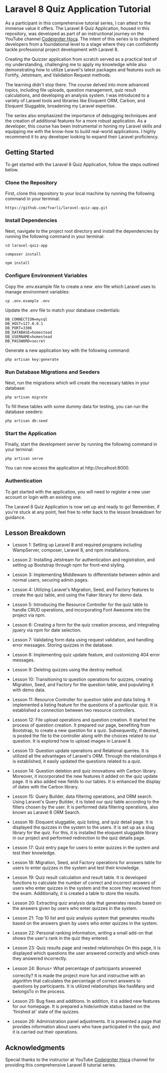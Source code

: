 # Laravel 8 Quiz Application Tutorial


As a participant in this comprehensive tutorial series, I can attest to the immense value it offers. The Laravel 8 Quiz Application, housed in this repository, was developed as part of an instructional journey on the YouTube channel [Codeigniter Hoca](https://www.youtube.com/watch?v=8agLnrUSsnw&list=PLl4iwH7T84H9-TQty5cURnhgoiHDchAQ0). The intent of this series is to shepherd developers from a foundational level to a stage where they can confidently tackle professional project development with Laravel 8.

Creating the Quizzer application from scratch served as a practical test of my understanding, challenging me to apply my knowledge while also demonstrating how to utilize Laravel's latest packages and features such as Fortify, Jetstream, and Validation Request methods.

The learning didn't stop there. The course delved into more advanced topics, including file uploads, question management, quiz result calculations, and developing an analysis system. I was introduced to a variety of Laravel tools and libraries like Eloquent ORM, Carbon, and Eloquent Sluggable, broadening my Laravel expertise.

The series also emphasized the importance of debugging techniques and the creation of additional features for a more robust application. As a developer, this course has been instrumental in honing my Laravel skills and equipping me with the know-how to build real-world applications. I highly recommend it to any developer looking to expand their Laravel proficiency.

## Getting Started
To get started with the Laravel 8 Quiz Application, follow the steps outlined below.
### Clone the Repository
First, clone this repository to your local machine by running the following command in your terminal:
```
https://github.com/fvarli/laravel-quiz-app.git
```
### Install Dependencies
Next, navigate to the project root directory and install the dependencies by running the following command in your terminal:
```
cd laravel-quiz-app

composer install

npm install
```
### Configure Environment Variables
Copy the .env.example file to create a new .env file which Laravel uses to manage environment variables:
```
cp .env.example .env
```
Update the .env file to match your database credentials:

```
DB_CONNECTION=mysql
DB_HOST=127.0.0.1
DB_PORT=3306
DB_DATABASE=homestead
DB_USERNAME=homestead
DB_PASSWORD=secret
```
Generate a new application key with the following command:
```
php artisan key:generate
```
### Run Database Migrations and Seeders
Next, run the migrations which will create the necessary tables in your database:
```
php artisan migrate
```
To fill these tables with some dummy data for testing, you can run the database seeders:
```
php artisan db:seed
```
### Start the Application
Finally, start the development server by running the following command in your terminal:
```
php artisan serve
```
You can now access the application at http://localhost:8000.

### Authentication
To get started with the application, you will need to register a new user account or login with an existing one.

The Laravel 8 Quiz Application is now set up and ready to go! Remember, if you're stuck at any point, feel free to refer back to the lesson breakdown for guidance.

## Lesson Breakdown

- Lesson 1: Setting up Laravel 8 and required programs including WampServer, composer, Laravel 8, and npm installations.


- Lesson 2: Installing Jetstream for authentication and registration, and setting up Bootstrap through npm for front-end styling.


- Lesson 3: Implementing Middleware to differentiate between admin and normal users, securing admin pages.


- Lesson 4: Utilizing Laravel's Migration, Seed, and Factory features to create the quiz table, and using the Faker library for demo data.


- Lesson 5: Introducing the Resource Controller for the quiz table to handle CRUD operations, and incorporating Font Awesome into the project via npm.


- Lesson 6: Creating a form for the quiz creation process, and integrating jquery via npm for date selection.


- Lesson 7: Validating form data using request validation, and handling error messages. Storing quizzes in the database.


- Lesson 8: Implementing quiz update feature, and customizing 404 error messages.


- Lesson 9: Deleting quizzes using the destroy method.


- Lesson 10: Transitioning to question operations for quizzes, creating Migration, Seed, and Factory for the question table, and populating it with demo data.


- Lesson 11: Resource Controller for question table and data listing. It implemented a listing feature for the questions of a particular quiz. It is established a connection between two resource controllers.


- Lesson 12: File upload operations and question creation. It started the process of question creation. It prepared our page, benefiting from Bootstrap, to create a new question for a quiz. Subsequently, if desired, is posted the file to the controller along with the choices related to our question. It is explored how to upload images in Laravel 8.


- Lesson 13: Question update operations and Relational queries. It is utilized all the advantages of Laravel's ORM. Through the relationships it is established, it easily updated the questions related to a quiz.


- Lesson 14: Question deletion and quiz innovations with Carbon library. Moreover, it incorporated the new features it added on the quiz update page. It is also added new fields to our tables. It is enhanced the display of dates with the Carbon library.


- Lesson 15: Query Builder, data filtering operations, and ORM search. Using Laravel's Query Builder, it is listed our quiz table according to the filters chosen by the user. It is performed data filtering operations, also known as Laravel 8 ORM Search.


- Lesson 16: Eloquent sluggable, quiz listing, and quiz detail page. It is displayed the quizzes in the system to the users. It is set up as a slug library for the quiz. For this, it is installed the eloquent sluggable library in our project and performed redirection to the quiz details page.


- Lesson 17: Quiz entry page for users to enter quizzes in the system and test their knowledge.


- Lesson 18: Migration, Seed, and Factory operations for answers table for users to enter quizzes in the system and test their knowledge.


- Lesson 19: Quiz result calculation and result table. It is developed functions to calculate the number of correct and incorrect answers of users who enter quizzes in the system and the score they received from the exam. Additionally, it is created a table to store the results.


- Lesson 20: Extracting quiz analysis data that generates results based on the answers given by users who enter quizzes in the system.


- Lesson 21: Top 10 list and quiz analysis system that generates results based on the answers given by users who enter quizzes in the system.


- Lesson 22: Personal ranking information, writing a small add-on that shows the user's rank in the quiz they entered.


- Lesson 23: Quiz results page and nested relationships On this page, it is displayed which questions the user answered correctly and which ones they answered incorrectly.


- Lesson 24: Bonus⚡ What percentage of participants answered correctly? It is made the project more fun and instructive with an algorithm that calculates the percentage of correct answers to questions by participants. It is utilized relationships like hasMany and belongsTo in the process.


- Lesson 25: Bug fixes and additions. In addition, it is added new features for our homepage. It is prepared a hide/unhide status based on the 'finished at' state of the quizzes.


- Lesson 26: Administration panel adjustments. It is presented a page that provides information about users who have participated in the quiz, and it is carried out their operations.

## Acknowledgments

Special thanks to the instructor at YouTube [Codeigniter Hoca](https://www.youtube.com/watch?v=8agLnrUSsnw&list=PLl4iwH7T84H9-TQty5cURnhgoiHDchAQ0) channel for providing this comprehensive Laravel 8 tutorial series.

